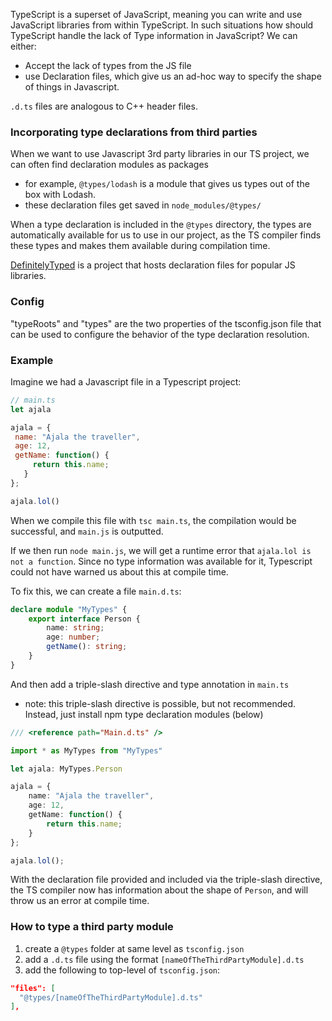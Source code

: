 
TypeScript is a superset of JavaScript, meaning you can write and use JavaScript libraries from within TypeScript. In such situations how should TypeScript handle the lack of Type information in JavaScript? We can either:
- Accept the lack of types from the JS file
- use Declaration files, which give us an ad-hoc way to specify the shape of things in Javascript.

`.d.ts` files are analogous to C++ header files.

### Incorporating type declarations from third parties
When we want to use Javascript 3rd party libraries in our TS project, we can often find declaration modules as packages
- for example, `@types/lodash` is a module that gives us types out of the box with Lodash.
- these declaration files get saved in `node_modules/@types/`

When a type declaration is included in the `@types` directory, the types are automatically available for us to use in our project, as the TS compiler finds these types and makes them available during compilation time.

[DefinitelyTyped](http://definitelytyped.org/) is a project that hosts declaration files for popular JS libraries.

### Config
"typeRoots" and "types" are the two properties of the tsconfig.json file that can be used to configure the behavior of the type declaration resolution.

### Example
Imagine we had a Javascript file in a Typescript project:
```js
// main.ts
let ajala

ajala = {
 name: "Ajala the traveller",
 age: 12,
 getName: function() {
     return this.name;
   }
};

ajala.lol()
```
When we compile this file with `tsc main.ts`, the compilation would be successful, and `main.js` is outputted.

If we then run `node main.js`, we will get a runtime error that `ajala.lol is not a function`. Since no type information was available for it, Typescript could not have warned us about this at compile time.

To fix this, we can create a file `main.d.ts`:
```ts
declare module "MyTypes" {
	export interface Person {
		name: string;
		age: number;
		getName(): string;
	}
}
```

And then add a triple-slash directive and type annotation in `main.ts`
- note: this triple-slash directive is possible, but not recommended. Instead, just install npm type declaration modules (below)
```ts
/// <reference path="Main.d.ts" />

import * as MyTypes from "MyTypes"

let ajala: MyTypes.Person

ajala = {
	name: "Ajala the traveller",
	age: 12,
	getName: function() {
		return this.name;
	}
};

ajala.lol();
```
With the declaration file provided and included via the triple-slash directive, the TS compiler now has information about the shape of `Person`, and will throw us an error at compile time.

### How to type a third party module
1. create a `@types` folder at same level as `tsconfig.json`
2. add a `.d.ts` file using the format `[nameOfTheThirdPartyModule].d.ts`
3. add the following to top-level of `tsconfig.json`:
```json
"files": [
  "@types/[nameOfTheThirdPartyModule].d.ts"
],
```
